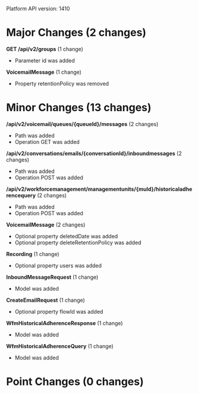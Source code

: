 Platform API version: 1410


# Major Changes (2 changes)

**GET /api/v2/groups** (1 change)

* Parameter id was added

**VoicemailMessage** (1 change)

* Property retentionPolicy was removed


# Minor Changes (13 changes)

**/api/v2/voicemail/queues/{queueId}/messages** (2 changes)

* Path was added
* Operation GET was added

**/api/v2/conversations/emails/{conversationId}/inboundmessages** (2 changes)

* Path was added
* Operation POST was added

**/api/v2/workforcemanagement/managementunits/{muId}/historicaladherencequery** (2 changes)

* Path was added
* Operation POST was added

**VoicemailMessage** (2 changes)

* Optional property deletedDate was added
* Optional property deleteRetentionPolicy was added

**Recording** (1 change)

* Optional property users was added

**InboundMessageRequest** (1 change)

* Model was added

**CreateEmailRequest** (1 change)

* Optional property flowId was added

**WfmHistoricalAdherenceResponse** (1 change)

* Model was added

**WfmHistoricalAdherenceQuery** (1 change)

* Model was added


# Point Changes (0 changes)
